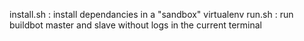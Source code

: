 install.sh   : install dependancies in a "sandbox" virtualenv
run.sh   : run buildbot master and slave without logs in the current terminal

